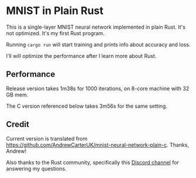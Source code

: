# MNIST in Plain Rust

This is a single-layer MNIST neural network implemented in plain Rust.
It's not optimized. It's my first Rust program.

Running `cargo run` will start training and prints info about accuracy and loss.

I'll will optimize the performance after I learn more about Rust.

## Performance

Release version takes 1m38s for 1000 iterations, on 8-core machine with 32 GB
mem.

The C version referenced below takes 3m56s for the same setting.

## Credit

Current version is translated from
https://github.com/AndrewCarterUK/mnist-neural-network-plain-c.  Thanks, Andrew!

Also thanks to the Rust community, specifically this [Discord
channel](https://discord.com/invite/aVESxV8) for answering my questions.
